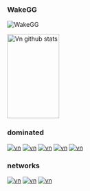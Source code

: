 ### WakeGG

<p align="left"> 
<img src="https://komarev.com/ghpvc/?username=WakeGG&label=Profile%20views&color=0d1117&style=flat" alt="WakeGG" /> 
</p>

<div>  
  <img width="49%" height="195px" src="https://github-readme-stats.vercel.app/api?username=WakeGG&show_icons=true&count_private=true&hide_border=true&title_color=be0001&icon_color=be0001&text_color=c9d1d9&bg_color=0d1117" alt="Vn github stats" /> 
</div>

### dominated
[![vn](https://img.shields.io/badge/-javascript-be0001?logo=javascript&logoColor=white)](https://github.com/WakeGG)
[![vn](https://img.shields.io/badge/-php-be0001?logo=php&logoColor=white)](https://github.com/WakeGG)
[![vn](https://img.shields.io/badge/-html5-be0001?logo=html5&logoColor=white)](https://github.com/WakeGG)
[![vn](https://img.shields.io/badge/-css-be0001?logo=css3&logoColor=white)](https://github.com/WakeGG)
[![vn](https://img.shields.io/badge/-java-be0001?logo=java&logoColor=white)](https://github.com/WakeGG)
### networks
[![vn](https://img.shields.io/badge/-youtube-be0001?logo=youtube&logoColor=white)]()
[![vn](https://img.shields.io/badge/-instagram-be0001?logo=instagram&logoColor=white)](https://www.instagram.com/)
[![vn](https://img.shields.io/badge/-discord-be0001?logo=discord&logoColor=white)](https://discord.gg/)
